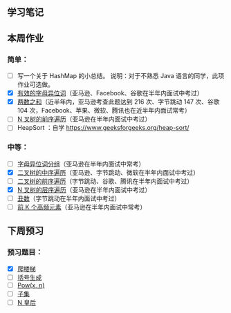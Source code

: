## 学习笔记


## 本周作业

### 简单：

- [ ] 写一个关于 HashMap 的小总结。
  说明：对于不熟悉 Java 语言的同学，此项作业可选做。
- [x] [有效的字母异位词](https://leetcode-cn.com/problems/valid-anagram/description/)（亚马逊、Facebook、谷歌在半年内面试中考过）
- [x] [两数之和](https://leetcode-cn.com/problems/two-sum/description/)（近半年内，亚马逊考查此题达到 216 次、字节跳动 147 次、谷歌 104 次，Facebook、苹果、微软、腾讯也在近半年内面试常考）
- [ ] [N 叉树的前序遍历](https://leetcode-cn.com/problems/n-ary-tree-preorder-traversal/description/)（亚马逊在半年内面试中考过）
- [ ] HeapSort ：自学 https://www.geeksforgeeks.org/heap-sort/

### 中等：

- [ ] [字母异位词分组](https://leetcode-cn.com/problems/group-anagrams/)（亚马逊在半年内面试中常考）
- [x] [二叉树的中序遍历](https://leetcode-cn.com/problems/binary-tree-inorder-traversal/)（亚马逊、字节跳动、微软在半年内面试中考过）
- [ ] [二叉树的前序遍历](https://leetcode-cn.com/problems/binary-tree-preorder-traversal/)（字节跳动、谷歌、腾讯在半年内面试中考过）
- [x] [N 叉树的层序遍历](https://leetcode-cn.com/problems/n-ary-tree-level-order-traversal/)（亚马逊在半年内面试中考过）
- [ ] [丑数](https://leetcode-cn.com/problems/chou-shu-lcof/)（字节跳动在半年内面试中考过）
- [ ] [前 K 个高频元素](https://leetcode-cn.com/problems/top-k-frequent-elements/)（亚马逊在半年内面试中常考）

## 下周预习

### 预习题目：

- [x] [爬楼梯](https://leetcode-cn.com/problems/climbing-stairs/)
- [ ] [括号生成](https://leetcode-cn.com/problems/generate-parentheses/)
- [ ] [Pow(x, n)](https://leetcode-cn.com/problems/powx-n/)
- [ ] [子集](https://leetcode-cn.com/problems/subsets/)
- [ ] [N 皇后](https://leetcode-cn.com/problems/n-queens/)